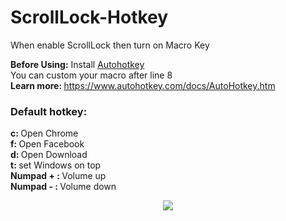 # ScrollLock-Hotkey
When enable ScrollLock then turn on Macro Key

<b>Before Using:</b> Install <a href="https://www.autohotkey.com/">Autohotkey</a>  
You can custom your macro after line 8  
<b>Learn more: </b> https://www.autohotkey.com/docs/AutoHotkey.htm

### Default hotkey:
<b>c: </b> Open Chrome  
<b>f: </b> Open Facebook  
<b>d: </b> Open Download  
<b>t: </b> set Windows on top  
<b>Numpad + : </b>Volume up  
<b>Numpad - : </b>Volume down  
  
<p align = center>
<img src="https://cdn.techgyd.com/What-Is-Scroll-Lock-What-Does-Scroll-Lock-Do-3.png" />
  </p>
